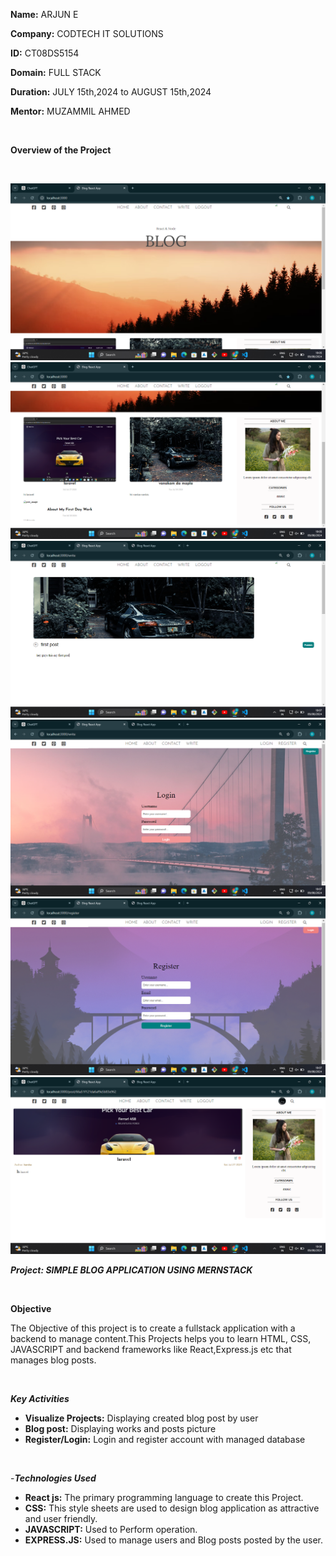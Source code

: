 **Name:** ARJUN E

**Company:** CODTECH IT SOLUTIONS

**ID:** CT08DS5154

**Domain:** FULL STACK

**Duration:** JULY 15th,2024 to AUGUST 15th,2024

**Mentor:** MUZAMMIL AHMED

<br>


****Overview of the Project****



<br>

![Screenshot (103)](https://github.com/HARSHAVARTHAN-M/CODETECH-TASK-1-web_blog/blob/main/assets/Screenshot%20(103).png)
![Screenshot (104)](https://github.com/HARSHAVARTHAN-M/CODETECH-TASK-1-web_blog/blob/main/assets/Screenshot%20(104).png)
![Screenshot (105)](https://github.com/HARSHAVARTHAN-M/CODETECH-TASK-1-web_blog/blob/main/assets/Screenshot%20(105).png)
![Screenshot (106)](https://github.com/HARSHAVARTHAN-M/CODETECH-TASK-1-web_blog/blob/main/assets/Screenshot%20(106).png)
![Screenshot (107)](https://github.com/HARSHAVARTHAN-M/CODETECH-TASK-1-web_blog/blob/main/assets/Screenshot%20(107).png)
![Screenshot (108)](https://github.com/HARSHAVARTHAN-M/CODETECH-TASK-1-web_blog/blob/main/assets/Screenshot%20(108).png)

***Project: SIMPLE BLOG APPLICATION USING MERNSTACK***

<br>

**Objective**
<br>

The Objective of this project is to create a fullstack application with a backend to manage content.This Projects helps you to learn HTML, CSS, JAVASCRIPT and backend frameworks like React,Express.js etc
that manages blog posts.

<br>

***Key Activities***

- **Visualize Projects:** Displaying created blog post by user
- **Blog post:** Displaying works and posts picture
- **Register/Login:** Login and register account with managed database

<br>

-***Technologies Used***

- **React js:** The primary programming language to create this Project.
- **CSS:** This style sheets are used to design blog application as attractive and user friendly.  
- **JAVASCRIPT:** Used to Perform operation.
- **EXPRESS.JS:** Used to manage users and Blog posts posted by the user.
